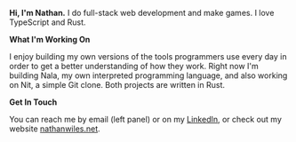 
**Hi, I'm Nathan.**
I do full-stack web development and make games. I love TypeScript and Rust.

**What I'm Working On**

I enjoy building my own versions of the tools programmers use every day in order to get a better understanding of how they work. Right now I'm building Nala, my own interpreted programming language, and also working on Nit, a simple Git clone. Both projects are written in Rust.

**Get In Touch**

You can reach me by email (left panel) or on my [LinkedIn](https://www.linkedin.com/in/nathan-wiles/), or check out my website [nathanwiles.net](http://nathanwiles.net).

